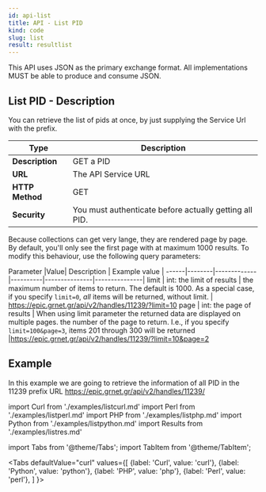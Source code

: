 ```yaml
---
id: api-list
title: API - List PID
kind: code
slug: list
result: resultlist
---
```


This API uses JSON as the primary exchange format. All implementations MUST be able to produce and consume JSON.

## List PID - Description
You can retrieve the list of pids at once, by just supplying the Service Url with the prefix. 

| Type            | Description                 |
| --------------- | --------------------------- |
| **Description** | GET a PID |
| **URL**         | The  API Service URL  |
| **HTTP Method** | GET                         |
| **Security**    | You must authenticate before actually getting all PID. |

Because collections can get very lange, they are rendered page by page.
By default, you'll only see the first page with at maximum 1000 results.
To modify this behaviour, use the following query parameters:

Parameter |Value| Description | Example value |
------|--------|-------------|----------|---------------|---------------|
limit | int: the limit of results | the maximum number of items to return. The default is 1000. As a special case, if you specify `limit=0`, <em>all</em> items will be returned, without limit.  |	https://epic.grnet.gr/api/v2/handles/11239/?limit=10
page | int: the page of results  | When using limit parameter the returned data are displayed on multiple pages. the number of the page to return. I.e., if you specify `limit=100&page=3`, items 201 through 300 will be returned |https://epic.grnet.gr/api/v2/handles/11239/?limit=10&page=2


## Example

In this example we are going to retrieve the information of all PID in the 11239 prefix URL https://epic.grnet.gr/api/v2/handles/11239/


import Curl     from './examples/listcurl.md'
import Perl     from './examples/listperl.md'
import PHP      from './examples/listphp.md'
import Python   from './examples/listpython.md'
import Results  from './examples/listres.md'


import Tabs from '@theme/Tabs';
import TabItem from '@theme/TabItem';

<Tabs
  defaultValue="curl"
  values={[
    {label: 'Curl',     value: 'curl'},
    {label: 'Python',   value: 'python'},
    {label: 'PHP',      value: 'php'},
    {label: 'Perl',     value: 'perl'},
  ]
}>
<TabItem value="curl">

<Curl />

</TabItem>
<TabItem value="python">

<Python />

</TabItem>
<TabItem value="php">

<PHP />

</TabItem>
<TabItem value="perl">

<Perl />

</TabItem>
</Tabs>


<Results />



